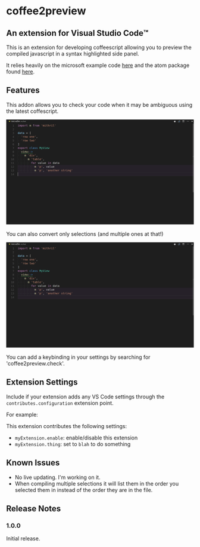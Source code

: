 # coffee2preview

## An extension for Visual Studio Code™️

This is an extension for developing coffeescript allowing you to preview the compiled javascript in a syntax highlighted side panel.

It relies heavily on the microsoft example code [here](https://github.com/Microsoft/vscode-extension-samples/tree/master/contentprovider-sample) and the atom package found [here](https://github.com/leny/atom-coffeescript-check).

## Features

This addon allows you to check your code when it may be ambiguous using the latest coffescript.

![Code View](images/wholeFile.gif)

You can also convert only selections (and multiple ones at that!)

![MultiSelection](images/multiSelection.gif)

You can add a keybinding in your settings by searching for 'coffee2preview.check'.

## Extension Settings

Include if your extension adds any VS Code settings through the `contributes.configuration` extension point.

For example:

This extension contributes the following settings:

* `myExtension.enable`: enable/disable this extension
* `myExtension.thing`: set to `blah` to do something

## Known Issues

* No live updating. I'm working on it.
* When compiling multiple selections it will list them in the order you selected them in instead of the order they are in the file.

## Release Notes

### 1.0.0

Initial release.
